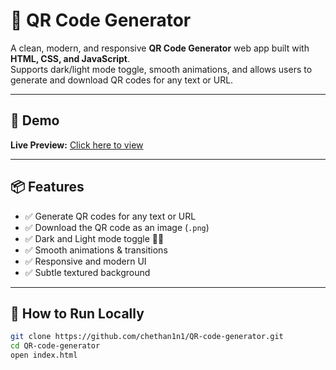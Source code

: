 # 🎨 QR Code Generator

A clean, modern, and responsive **QR Code Generator** web app built with **HTML, CSS, and JavaScript**.  
Supports dark/light mode toggle, smooth animations, and allows users to generate and download QR codes for any text or URL.

---

## 📸 Demo

**Live Preview:** [Click here to view](https://github.com/chethan1n1/QR-code-generator/blob/main/index.html)  

---

## 📦 Features

- ✅ Generate QR codes for any text or URL  
- ✅ Download the QR code as an image (`.png`)  
- ✅ Dark and Light mode toggle 🌙🌞  
- ✅ Smooth animations & transitions  
- ✅ Responsive and modern UI  
- ✅ Subtle textured background  


---

## 🚀 How to Run Locally

```bash
git clone https://github.com/chethan1n1/QR-code-generator.git
cd QR-code-generator
open index.html
